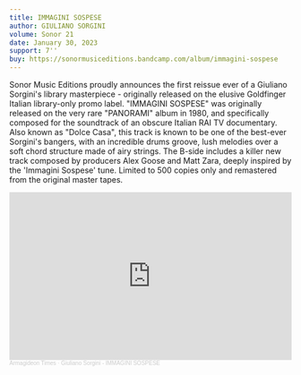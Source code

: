 ```yaml
---
title: IMMAGINI SOSPESE
author: GIULIANO SORGINI
volume: Sonor 21
date: January 30, 2023
support: 7''
buy: https://sonormusiceditions.bandcamp.com/album/immagini-sospese
---
```


Sonor Music Editions proudly announces the first reissue ever of a Giuliano Sorgini's library masterpiece - originally released on the elusive Goldfinger Italian library-only promo label. "IMMAGINI SOSPESE" was originally released on the very rare "PANORAMI" album in 1980, and specifically composed for the soundtrack of an obscure Italian RAI TV documentary. Also known as "Dolce Casa", this track is known to be one of the best-ever Sorgini's bangers, with an incredible drums groove, lush melodies over a soft chord structure made of airy strings. The B-side includes a killer new track composed by producers Alex Goose and Matt Zara, deeply inspired by the 'Immagini Sospese' tune. Limited to 500 copies only and remastered from the original master tapes.

<iframe width="100%" height="300" scrolling="no" frameborder="no" allow="autoplay" src="https://w.soundcloud.com/player/?url=https%3A//api.soundcloud.com/playlists/1539456292&color=%23ff5500&auto_play=false&hide_related=true&show_comments=false&show_user=true&show_reposts=false&show_teaser=false&visual=true"></iframe><div style="font-size: 10px; color: #cccccc;line-break: anywhere;word-break: normal;overflow: hidden;white-space: nowrap;text-overflow: ellipsis; font-family: Interstate,Lucida Grande,Lucida Sans Unicode,Lucida Sans,Garuda,Verdana,Tahoma,sans-serif;font-weight: 100;"><a href="https://soundcloud.com/armagideon-times" title="Armagideon Times" target="_blank" style="color: #cccccc; text-decoration: none;">Armagideon Times</a> · <a href="https://soundcloud.com/armagideon-times/sets/giuliano-sorgini-immagini" title="Giuliano Sorgini - IMMAGINI SOSPESE" target="_blank" style="color: #cccccc; text-decoration: none;">Giuliano Sorgini - IMMAGINI SOSPESE</a></div>
